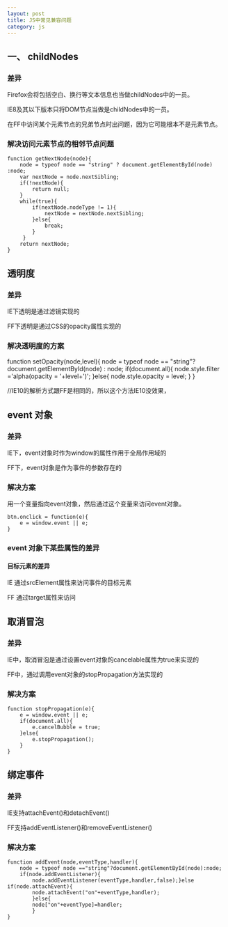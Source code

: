 ```yaml
---
layout: post
title: JS中常见兼容问题
category: js
---
```

##  一、 childNodes

### 差异
	
Firefox会将包括空白、换行等文本信息也当做childNodes中的一员。

IE8及其以下版本只将DOM节点当做是childNodes中的一员。

在FF中访问某个元素节点的兄弟节点时出问题，因为它可能根本不是元素节点。

### 解决访问元素节点的相邻节点问题

    function getNextNode(node){
        node = typeof node == "string" ? document.getElementById(node) :node;
        var nextNode = node.nextSibling;
        if(!nextNode){
            return null;
        }
        while(true){
            if(nextNode.nodeType != 1){
                nextNode = nextNode.nextSibling;
            }else{
                break;
            }        
         }
        return nextNode;
    }
    
## 透明度

### 差异

IE下透明是通过滤镜实现的

FF下透明是通过CSS的opacity属性实现的

### 解决透明度的方案

function setOpacity(node,level){
	node = typeof node == "string"?document.getElementById(node) : node;
    if(document.all){
    	node.style.filter ='alpha(opacity = '+level+')';
    }else{
    	node.style.opacity = level;
    }
}

//IE10的解析方式跟FF是相同的，所以这个方法IE10没效果，

## event 对象

### 差异

IE下，event对象时作为window的属性作用于全局作用域的

FF下，event对象是作为事件的参数存在的

### 解决方案

用一个变量指向event对象，然后通过这个变量来访问event对象。

    btn.onclick = function(e){
        e = window.event || e;
    }
    
### event 对象下某些属性的差异

#### 目标元素的差异

IE 通过srcElement属性来访问事件的目标元素

FF 通过target属性来访问

## 取消冒泡

### 差异

IE中，取消冒泡是通过设置event对象的cancelable属性为true来实现的

FF中，通过调用event对象的stopPropagation方法实现的

### 解决方案

    function stopPropagation(e){
        e = window.event || e;
        if(document.all){
            e.cancelBubble = true;
        }else{
            e.stopPropagation();
        }
    }

## 绑定事件

### 差异

IE支持attachEvent()和detachEvent()

FF支持addEventListener()和removeEventListener()

### 解决方案

    function addEvent(node,eventType,handler){
    	node = typeof node =="string"?document.getElementById(node):node;
        if(node.addEventListener){
            node.addEventListener(eventType,handler,false);}else if(node.attachEvent){
            node.attachEvent("on"+eventType,handler);
            }else{
            node["on"+eventType]=handler;
            }
    }
